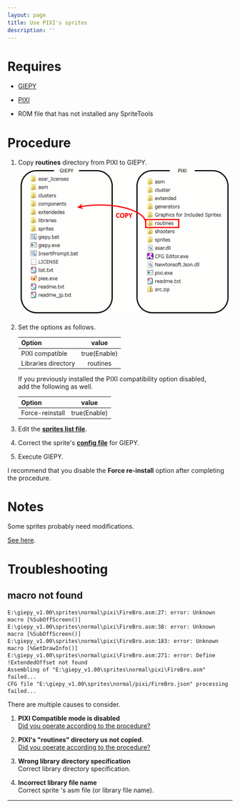 ```yaml
---
layout: page
title: Use PIXI's sprites
description: ''
---
```


# Requires

- [GIEPY](../#download)

- [PIXI](https://smwc.me/s/16731)

- ROM file that has not installed any SpriteTools

# Procedure

1. Copy **routines** directory from PIXI to GIEPY.  
   ![copy](pic/pixi_copy.png)

2. Set the options as follows.  

   |Option             |value       |
   |:------------------|:----------:|
   |PIXI compatible    |true(Enable)|
   |Libraries directory|routines    |

   If you previously installed the PIXI compatibility option disabled,  
   add the following as well.

   |Option         |value       |
   |:--------------|:----------:|
   |Force-reinstall|true(Enable)|

3. Edit the **[sprites list file](../fspecs/list)**.

4. Correct the sprite's **[config file](../fspecs/spconfig)** for GIEPY.  

5. Execute GIEPY.

I recommend that you disable the **Force re-install** option after completing the procedure.

# Notes

Some sprites probably need modifications.

[See here](spt#notes).

# Troubleshooting

## macro not found

```
E:\giepy_v1.00\sprites\normal\pixi\FireBro.asm:27: error: Unknown macro [%SubOffScreen()]
E:\giepy_v1.00\sprites\normal\pixi\FireBro.asm:38: error: Unknown macro [%SubOffScreen()]
E:\giepy_v1.00\sprites\normal\pixi\FireBro.asm:183: error: Unknown macro [%GetDrawInfo()]
E:\giepy_v1.00\sprites\normal\pixi\FireBro.asm:271: error: Define !ExtendedOffset not found
Assembling of "E:\giepy_v1.00\sprites\normal\pixi\FireBro.asm" failed...
CFG file "E:\giepy_v1.00\sprites\normal/pixi/FireBro.json" processing failed...
```

There are multiple causes to consider.

1. **PIXI Compatible mode is disabled**  
   [Did you operate according to the procedure?](#procedure)

2. **PIXI's "routines" directory us not copied.**  
   [Did you operate according to the procedure?](#procedure)

3. **Wrong library directory specification**  
   Correct library directory specification.

4. **Incorrect library file name**  
   Correct sprite 's asm file \(or library file name\).

---


